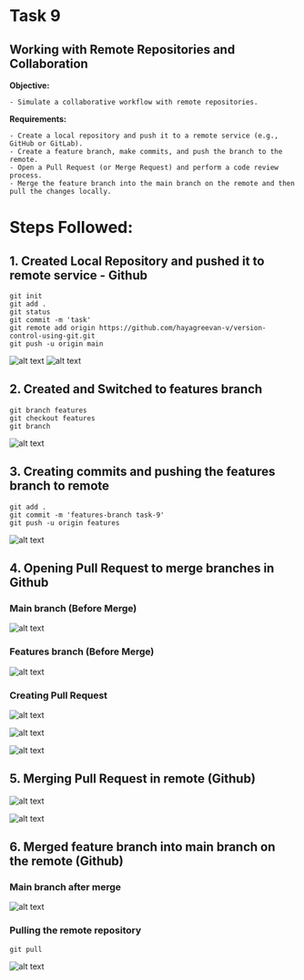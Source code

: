 # Task 9

## **Working with Remote Repositories and Collaboration**
    
**Objective:**
    
    - Simulate a collaborative workflow with remote repositories.
    
**Requirements:**
    
    - Create a local repository and push it to a remote service (e.g., GitHub or GitLab).
    - Create a feature branch, make commits, and push the branch to the remote.
    - Open a Pull Request (or Merge Request) and perform a code review process.
    - Merge the feature branch into the main branch on the remote and then pull the changes locally.

# Steps Followed:

## 1. Created Local Repository and pushed it to remote service - Github

``` git
git init
git add .
git status
git commit -m 'task'
git remote add origin https://github.com/hayagreevan-v/version-control-using-git.git
git push -u origin main
```
![alt text](./images/image-1.png)
![alt text](./images/image.png)

## 2. Created and Switched to features branch

``` git
git branch features
git checkout features
git branch 
```

![alt text](./images/image-2.png)

## 3. Creating commits and pushing the features branch to remote

``` git
git add .
git commit -m 'features-branch task-9'
git push -u origin features
```
![alt text](./images/image-3.png)

## 4. Opening Pull Request to merge branches in Github

### Main branch (Before Merge)
![alt text](./images/image-4.png)

### Features branch (Before Merge)
![alt text](./images/image-5.png)

### Creating Pull Request

![alt text](./images/image-6.png)

![alt text](./images/image-7.png)

![alt text](./images/image-8.png)

## 5. Merging Pull Request in remote (Github)

![alt text](./images/image-9.png)

![alt text](./images/image-10.png)

## 6. Merged feature branch into main branch on the remote (Github)

### Main branch after merge
![alt text](./images/image-11.png)

### Pulling the remote repository
``` git
git pull
```
![alt text](.images/image-12.png)

